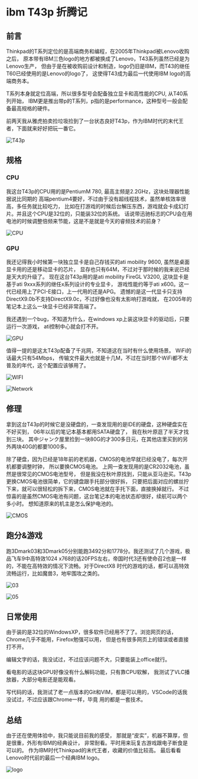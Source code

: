 # ibm T43p 折腾记


## 前言

Thinkpad的T系列定位的是高端商务和编程，在2005年Thinkpad被Lenovo收购之后，
原本带有IBM三色logo的地方都被换成了Lenovo，T43系列虽然已经是为Lenovo生产，
但由于是在被收购前设计和制造，logo仍旧是IBM，而T43的继任T60已经使用的是Lenovo的logo了，
这使得T43成为最后一代使用IBM logo的高端商务本。

T系列本身就定位高端，所以很多型号会配备独立显卡和高性能的CPU, 从T40系列开始，
IBM更是推出带p的T系列，p指的是performance，这种型号一般会配备最高规格的硬件。

前两天我从雅虎拍卖捡垃圾捡到了一台状态良好T43p，作为IBM时代的末代王者，下面就来好好把玩一番它。

![T43p](./T43p.JPG)

## 规格

### CPU  

我这台T43p的CPU用的是PentiumM 780, 最高主频是2.2GHz，这块处理器性能据说比同期的
高端pentium4要好，不过由于没有超线程技术，虽然单核效率很高，多任务就比较吃力，
比如在打游戏的时候后台解压东西，游戏就会卡成幻灯片。并且这个CPU是32位的，只能装32位的系统。
话说带迅驰标志的CPU会在用电池的时候调整倍频来节能，这是不是就是今天的睿频技术的前身？

![CPU](./CPU.JPG)

### GPU  

我还记得我小时候第一块独立显卡是自己存钱买的ati mobility 9600, 虽然是桌面显卡用的还是移动显卡的芯片，
显存也只有64M，不过对于那时候的我来说已经是天大的升级了。
现在这台T43p用的是ati mobility FireGL V3200, 这块显卡是基于ati 9xxx系列的继任x系列设计的专业显卡，
游戏性能约等于ati x600。这一代已经用上了PCI-E接口，上一代用的还是APG。 
遗憾的是这一代显卡只支持DirectX9.0b不支持DirectX9.0c，不过好像也没有太影响打游戏就，
在2005年的笔记本上这么一块显卡已经非常高端了。

我还遇到一个bug，不知道为什么，在windows xp上装这块显卡的驱动后，只要运行一次游戏，
ati控制中心就会打不开。  

![GPU](./GPU.gif)

值得一提的是这太T43p配备了千兆网，不知道这在当时有什么使用场景。 WiFi的话最大只有54Mbps，
传输文件最大也就是十几M，不过在当时那个WiFi都不太普及的年代，这个配置应该够用了。

![WIFI](./WIFI.JPG)

![Network](./Network.JPG)

## 修理

拿到这台T43p的时候它是没硬盘的，一查发现用的是IDE的硬盘，这种硬盘实在不好买到，
06年以后的笔记本基本都用SATA硬盘了， 我在秋叶原逛了半天才找到三块。 
其中ジャンク屋里捡到一块80G的才300多日元，在其他店里买到的另外两块40G的都要1000多。

除了硬盘，因为已经是18年前的老机器，CMOS的电池早就已经没电了，每次开机都要调整时钟，
所以要换CMOS电池。 上网一查发现用的是CR2032电池，虽然是很常见的CMOS电池型号，
但是我没在秋叶原找到，只能从亚马逊买。T43p更换CMOS电池很简单，它的键盘跟手托部分很好拆，
只要把后面对应的螺丝拧下来，就可以很轻松的拆下来，CMOS电池就在手托下面，直接换掉就行。
不过惊喜的是虽然CMOS电池有问题，这台笔记本的电池状态却很好，续航可以两个多小时。
想知道原来的机主是怎么保护电池的。

![CMOS](./CMOS.JPG)

## 跑分&游戏

跑3Dmark03和3Dmark05分别能跑3492分和1778分。我还测试了几个游戏，极品飞车9中高特效1024
x768的话20FPS左右，帝国时代3还有使命召2也是一样的，不能在高特效的情况下流畅。对于DirectX8
时代的游戏的话，都可以高特效流畅运行，比如魔兽3，地牢围攻之类的。 

![03](./3D03.JPG)

![05](./3D05.JPG)

## 日常使用

由于装的是32位的WindowsXP，很多软件已经用不了了。浏览网页的话，Chrome几乎不能用，Firefox勉强可以用，
但是也有很多网页上的错误或者直接打不开。  

编辑文字的话，我没试过，不过应该问题不大，只要能装上office就行。  

看电影的话这块GPU好像没有什么解码功能，只有靠CPU软解， 我测试了VLC播放器，大部分电影还是能观看。  

写代码的话，我测试了老一点版本的Git和VIM，都是可以用的，VSCode的话我没试过，不过应该跟Chrome一样，毕竟
用的都是一套技术。


## 总结

由于还在使用体验中，我只能说目前我的感受， 那就是“皮实”，机器不算厚，但是很重，外形有IBM的经典设计，
非常耐看。平时用来玩复古游戏跟电子断食是可以的。 作为IBM时代Thinkpad的末代王者，收藏的价值比较高。
最后看看Lenovo时代前的最后一个经典IBM logo。

![logo](./logo.JPG)